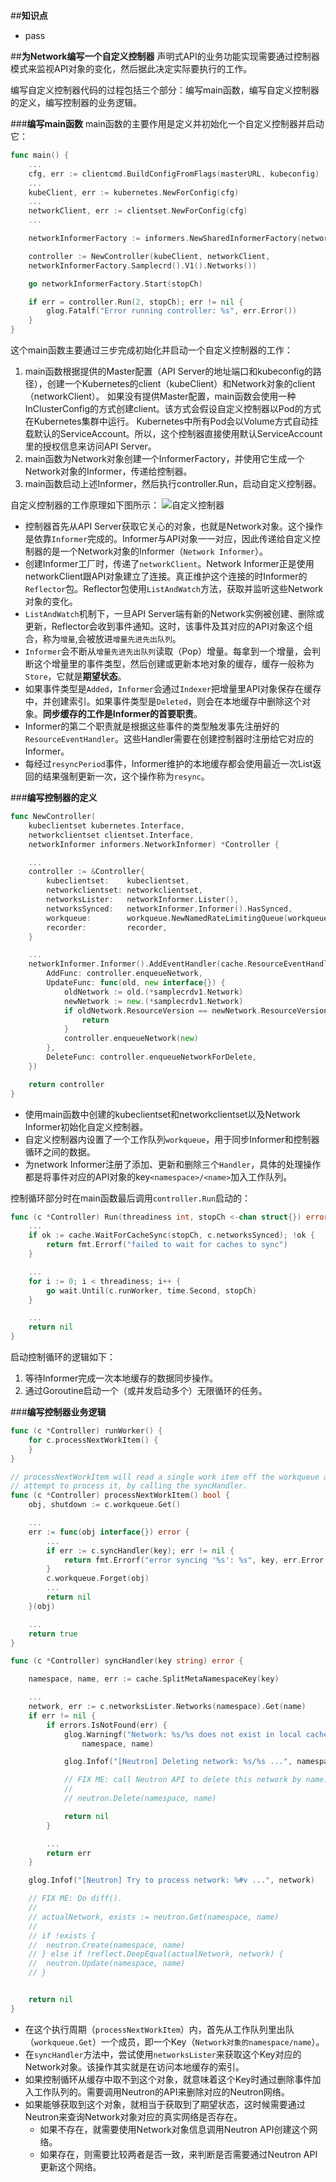 ##**知识点**
- pass

##**为Network编写一个自定义控制器**
声明式API的业务功能实现需要通过控制器模式来监视API对象的变化，然后据此决定实际要执行的工作。

编写自定义控制器代码的过程包括三个部分：编写main函数，编写自定义控制器的定义，编写控制器的业务逻辑。

###**编写main函数**
main函数的主要作用是定义并初始化一个自定义控制器并启动它：
```go
func main() {
    ...
    cfg, err := clientcmd.BuildConfigFromFlags(masterURL, kubeconfig)
    ...
    kubeClient, err := kubernetes.NewForConfig(cfg)
    ...
    networkClient, err := clientset.NewForConfig(cfg)
    ...

    networkInformerFactory := informers.NewSharedInformerFactory(networkClient, time.Second*30)

    controller := NewController(kubeClient, networkClient,
    networkInformerFactory.Samplecrd().V1().Networks())

    go networkInformerFactory.Start(stopCh)

    if err = controller.Run(2, stopCh); err != nil {
        glog.Fatalf("Error running controller: %s", err.Error())
    }
}
```
这个main函数主要通过三步完成初始化并启动一个自定义控制器的工作：
1. main函数根据提供的Master配置（API Server的地址端口和kubeconfig的路径），创建一个Kubernetes的client（kubeClient）和Network对象的client（networkClient）。
   如果没有提供Master配置，main函数会使用一种InClusterConfig的方式创建client。该方式会假设自定义控制器以Pod的方式在Kubernetes集群中运行。
   Kubernetes中所有Pod会以Volume方式自动挂载默认的ServiceAccount。所以，这个控制器直接使用默认ServiceAccount里的授权信息来访问API Server。
2. main函数为Network对象创建一个InformerFactory，并使用它生成一个Network对象的Informer，传递给控制器。
3. main函数启动上述Informer，然后执行controller.Run，启动自定义控制器。

自定义控制器的工作原理如下图所示：
![自定义控制器](C:/Users/root/Desktop/kubernetes/images/自定义控制器.png)

- 控制器首先从API Server获取它关心的对象，也就是Network对象。这个操作是依靠`Informer`完成的。Informer与API对象一一对应，因此传递给自定义控制器的是一个Network对象的Informer（`Network Informer`）。
- 创建Informer工厂时，传递了`networkClient`。Network Informer正是使用networkClient跟API对象建立了连接。真正维护这个连接的时Informer的`Reflector`包。Reflector包使用`ListAndWatch`方法，获取并监听这些Network对象的变化。
- `ListAndWatch`机制下，一旦API Server端有新的Network实例被创建、删除或更新，Reflector会收到事件通知。这时，该事件及其对应的API对象这个组合，称为`增量`,会被放进`增量先进先出队列`。
- `Informer`会不断从`增量先进先出队列`读取（Pop）增量。每拿到一个增量，会判断这个增量里的事件类型，然后创建或更新本地对象的缓存，缓存一般称为`Store`，它就是**期望状态**。
- 如果事件类型是`Added`，`Informer`会通过`Indexer`把增量里API对象保存在缓存中，并创建索引。如果事件类型是`Deleted`，则会在本地缓存中删除这个对象。**同步缓存的工作是Informer的首要职责**。
- Informer的第二个职责就是根据这些事件的类型触发事先注册好的`ResourceEventHandler`。这些Handler需要在创建控制器时注册给它对应的Informer。
- 每经过`resyncPeriod`事件，Informer维护的本地缓存都会使用最近一次List返回的结果强制更新一次，这个操作称为`resync`。

###**编写控制器的定义**
```go
func NewController(
	kubeclientset kubernetes.Interface,
	networkclientset clientset.Interface,
	networkInformer informers.NetworkInformer) *Controller {

	...
	controller := &Controller{
		kubeclientset:    kubeclientset,
		networkclientset: networkclientset,
		networksLister:   networkInformer.Lister(),
		networksSynced:   networkInformer.Informer().HasSynced,
		workqueue:        workqueue.NewNamedRateLimitingQueue(workqueue.DefaultControllerRateLimiter(), "Networks"),
		recorder:         recorder,
	}

	...
	networkInformer.Informer().AddEventHandler(cache.ResourceEventHandlerFuncs{
		AddFunc: controller.enqueueNetwork,
		UpdateFunc: func(old, new interface{}) {
			oldNetwork := old.(*samplecrdv1.Network)
			newNetwork := new.(*samplecrdv1.Network)
			if oldNetwork.ResourceVersion == newNetwork.ResourceVersion {
				return
			}
			controller.enqueueNetwork(new)
		},
		DeleteFunc: controller.enqueueNetworkForDelete,
	})

	return controller
}
```
- 使用main函数中创建的kubeclientset和networkclientset以及Network Informer初始化自定义控制器。
- 自定义控制器内设置了一个工作队列`workqueue`，用于同步Informer和控制器循环之间的数据。
- 为network Informer注册了添加、更新和删除三个`Handler`，具体的处理操作都是将事件对应的API对象的key`<namespace>/<name>`加入工作队列。

控制循环部分时在main函数最后调用`controller.Run`启动的：
```go
func (c *Controller) Run(threadiness int, stopCh <-chan struct{}) error {
    ...
	if ok := cache.WaitForCacheSync(stopCh, c.networksSynced); !ok {
		return fmt.Errorf("failed to wait for caches to sync")
	}

    ...
	for i := 0; i < threadiness; i++ {
		go wait.Until(c.runWorker, time.Second, stopCh)
	}

    ...
	return nil
}
```
启动控制循环的逻辑如下：
1. 等待Informer完成一次本地缓存的数据同步操作。
2. 通过Goroutine启动一个（或并发启动多个）无限循环的任务。

###**编写控制器业务逻辑**
```go
func (c *Controller) runWorker() {
	for c.processNextWorkItem() {
	}
}

// processNextWorkItem will read a single work item off the workqueue and
// attempt to process it, by calling the syncHandler.
func (c *Controller) processNextWorkItem() bool {
	obj, shutdown := c.workqueue.Get()

    ...
	err := func(obj interface{}) error {
        ...
		if err := c.syncHandler(key); err != nil {
			return fmt.Errorf("error syncing '%s': %s", key, err.Error())
		}
		c.workqueue.Forget(obj)
		...
		return nil
	}(obj)

    ...
	return true
}

func (c *Controller) syncHandler(key string) error {

	namespace, name, err := cache.SplitMetaNamespaceKey(key)

    ...
	network, err := c.networksLister.Networks(namespace).Get(name)
	if err != nil {
		if errors.IsNotFound(err) {
			glog.Warningf("Network: %s/%s does not exist in local cache, will delete it from Neutron ...",
				namespace, name)

			glog.Infof("[Neutron] Deleting network: %s/%s ...", namespace, name)

			// FIX ME: call Neutron API to delete this network by name.
			//
			// neutron.Delete(namespace, name)

			return nil
		}

        ...
		return err
	}

	glog.Infof("[Neutron] Try to process network: %#v ...", network)

	// FIX ME: Do diff().
	//
	// actualNetwork, exists := neutron.Get(namespace, name)
	//
	// if !exists {
	// 	neutron.Create(namespace, name)
	// } else if !reflect.DeepEqual(actualNetwork, network) {
	// 	neutron.Update(namespace, name)
	// }


	return nil
}
```

- 在这个执行周期（`processNextWorkItem`）内，首先从工作队列里出队（`workqueue.Get`）一个成员，即一个Key（`Network对象的namespace/name`）。
- 在`syncHandler`方法中，尝试使用`networksLister`来获取这个Key对应的Network对象。该操作其实就是在访问本地缓存的索引。
- 如果控制循环从缓存中取不到这个对象，就意味着这个Key时通过删除事件加入工作队列的。需要调用Neutron的API来删除对应的Neutron网络。
- 如果能够获取到这个对象，就相当于获取到了期望状态，这时候需要通过Neutron来查询Network对象对应的真实网络是否存在。
  - 如果不存在，就需要使用Network对象信息调用Neutron API创建这个网络。
  - 如果存在，则需要比较两者是否一致，来判断是否需要通过Neutron API更新这个网络。
